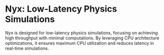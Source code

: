 # Nyx: Low-Latency Physics Simulations

Nyx is designed for low-latency physics simulations, focusing on achieving high throughput with minimal computations. By leveraging CPU architecture optimizations, it ensures maximum CPU utilization and reduces latency in real-time simulations.